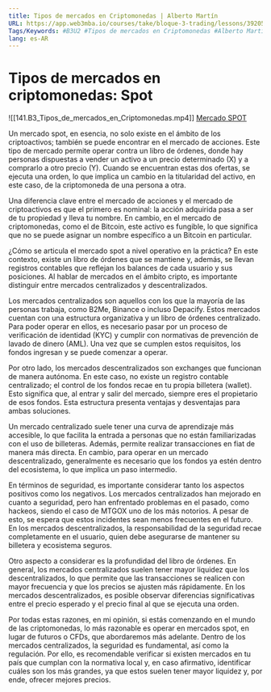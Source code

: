 ```yaml
---
title: Tipos de mercados en Criptomonedas | Alberto Martín
URL: https://app.web3mba.io/courses/take/bloque-3-trading/lessons/39205047-2-1-tipos-de-mercados-en-criptomonedas-alberto-martin
Tags/Keywords: #B3U2 #Tipos de mercados en Criptomonedas #Alberto Martín #spot #mercado spot
lang: es-AR
---
```

# Tipos de mercados en criptomonedas: Spot
![[141.B3_Tipos_de_mercados_en_Criptomonedas.mp4]]
[Mercado SPOT](https://app.web3mba.io?wvideo=v2f2i693ni)

Un mercado spot, en esencia, no solo existe en el ámbito de los criptoactivos; también se puede encontrar en el mercado de acciones. Este tipo de mercado permite operar contra un libro de órdenes, donde hay personas dispuestas a vender un activo a un precio determinado (X) y a comprarlo a otro precio (Y). Cuando se encuentran estas dos ofertas, se ejecuta una orden, lo que implica un cambio en la titularidad del activo, en este caso, de la criptomoneda de una persona a otra.

Una diferencia clave entre el mercado de acciones y el mercado de criptoactivos es que el primero es nominal: la acción adquirida pasa a ser de tu propiedad y lleva tu nombre. En cambio, en el mercado de criptomonedas, como el de Bitcoin, este activo es fungible, lo que significa que no se puede asignar un nombre específico a un Bitcoin en particular.

¿Cómo se articula el mercado spot a nivel operativo en la práctica? En este contexto, existe un libro de órdenes que se mantiene y, además, se llevan registros contables que reflejan los balances de cada usuario y sus posiciones. Al hablar de mercados en el ámbito cripto, es importante distinguir entre mercados centralizados y descentralizados.

Los mercados centralizados son aquellos con los que la mayoría de las personas trabaja, como B2Me, Binance o incluso Depacify. Estos mercados cuentan con una estructura organizativa y un libro de órdenes centralizado. Para poder operar en ellos, es necesario pasar por un proceso de verificación de identidad (KYC) y cumplir con normativas de prevención de lavado de dinero (AML). Una vez que se cumplen estos requisitos, los fondos ingresan y se puede comenzar a operar.

Por otro lado, los mercados descentralizados son exchanges que funcionan de manera autónoma. En este caso, no existe un registro contable centralizado; el control de los fondos recae en tu propia billetera (wallet). Esto significa que, al entrar y salir del mercado, siempre eres el propietario de esos fondos. Esta estructura presenta ventajas y desventajas para ambas soluciones.

Un mercado centralizado suele tener una curva de aprendizaje más accesible, lo que facilita la entrada a personas que no están familiarizadas con el uso de billeteras. Además, permite realizar transacciones en fiat de manera más directa. En cambio, para operar en un mercado descentralizado, generalmente es necesario que los fondos ya estén dentro del ecosistema, lo que implica un paso intermedio.

En términos de seguridad, es importante considerar tanto los aspectos positivos como los negativos. Los mercados centralizados han mejorado en cuanto a seguridad, pero han enfrentado problemas en el pasado, como hackeos, siendo el caso de MTGOX uno de los más notorios. A pesar de esto, se espera que estos incidentes sean menos frecuentes en el futuro. En los mercados descentralizados, la responsabilidad de la seguridad recae completamente en el usuario, quien debe asegurarse de mantener su billetera y ecosistema seguros.

Otro aspecto a considerar es la profundidad del libro de órdenes. En general, los mercados centralizados suelen tener mayor liquidez que los descentralizados, lo que permite que las transacciones se realicen con mayor frecuencia y que los precios se ajusten más rápidamente. En los mercados descentralizados, es posible observar diferencias significativas entre el precio esperado y el precio final al que se ejecuta una orden.

Por todas estas razones, en mi opinión, si estás comenzando en el mundo de las criptomonedas, lo más razonable es operar en mercados spot, en lugar de futuros o CFDs, que abordaremos más adelante. Dentro de los mercados centralizados, la seguridad es fundamental, así como la regulación. Por ello, es recomendable verificar si existen mercados en tu país que cumplan con la normativa local y, en caso afirmativo, identificar cuáles son los más grandes, ya que estos suelen tener mayor liquidez y, por ende, ofrecer mejores precios.